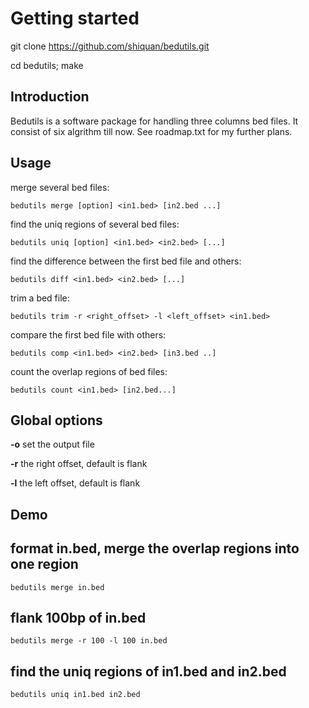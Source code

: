 Getting started
================================

git clone https://github.com/shiquan/bedutils.git

cd bedutils; make

Introduction
----------
Bedutils is a software package for handling three columns bed
files. It consist of six algrithm till now. See roadmap.txt for
my further plans.

Usage
------
merge several bed files:

	bedutils merge [option] <in1.bed> [in2.bed ...]

find the uniq regions of several bed files:

	bedutils uniq [option] <in1.bed> <in2.bed> [...]

find the difference between the first bed file and others:

	bedutils diff <in1.bed> <in2.bed> [...]

trim a bed file:

	bedutils trim -r <right_offset> -l <left_offset> <in1.bed>

compare the first bed file with others:

	bedutils comp <in1.bed> <in2.bed> [in3.bed ..]

count the overlap regions of bed files:

	bedutils count <in1.bed> [in2.bed...]


Global options
------------

**-o**  set the output file

**-r**  the right offset, default is flank

**-l**  the left offset, default is flank


Demo
-----

## format in.bed, merge the overlap regions into one region

	bedutils merge in.bed

## flank 100bp of in.bed

	bedutils merge -r 100 -l 100 in.bed

## find the uniq regions of in1.bed and in2.bed

	bedutils uniq in1.bed in2.bed

